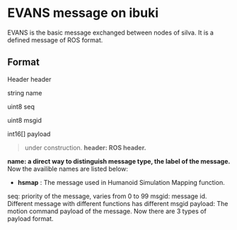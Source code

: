 # EVANS message on ibuki
EVANS is the basic message exchanged between nodes of silva.
It is a defined message of ROS format.

## Format
Header header

string name

uint8 seq

uint8 msgid

int16[] payload


> under construction.
**header: ROS header.**

**name: a direct way to distinguish message type, the label of the message.**
Now the availible names are listed below:

* **hsmap** : The message used in Humanoid Simulation Mapping function.

seq: priority of the message, varies from 0 to 99
msgid: message id. Different message with different functions has different msgid
payload: The motion command payload of the message. Now there are 3 types of payload format.
